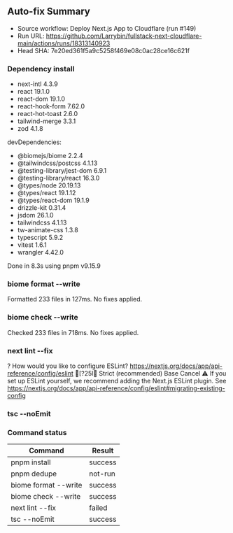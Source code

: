 ## Auto-fix Summary
- Source workflow: Deploy Next.js App to Cloudflare (run #149)
- Run URL: https://github.com/Larrybin/fullstack-next-cloudflare-main/actions/runs/18313140923
- Head SHA: 7e20ed361f5a9c5258f469e08c0ac28ce16c621f

### Dependency install
+ next-intl 4.3.9
+ react 19.1.0
+ react-dom 19.1.0
+ react-hook-form 7.62.0
+ react-hot-toast 2.6.0
+ tailwind-merge 3.3.1
+ zod 4.1.8

devDependencies:
+ @biomejs/biome 2.2.4
+ @tailwindcss/postcss 4.1.13
+ @testing-library/jest-dom 6.9.1
+ @testing-library/react 16.3.0
+ @types/node 20.19.13
+ @types/react 19.1.12
+ @types/react-dom 19.1.9
+ drizzle-kit 0.31.4
+ jsdom 26.1.0
+ tailwindcss 4.1.13
+ tw-animate-css 1.3.8
+ typescript 5.9.2
+ vitest 1.6.1
+ wrangler 4.42.0

Done in 8.3s using pnpm v9.15.9
### biome format --write
Formatted 233 files in 127ms. No fixes applied.
### biome check --write
Checked 233 files in 718ms. No fixes applied.
### next lint --fix
? How would you like to configure ESLint? https://nextjs.org/docs/app/api-reference/config/eslint
[?25l❯  Strict (recommended)
   Base
   Cancel ⚠ If you set up ESLint yourself, we recommend adding the Next.js ESLint plugin. See https://nextjs.org/docs/app/api-reference/config/eslint#migrating-existing-config
### tsc --noEmit

### Command status
| Command | Result |
| --- | --- |
| pnpm install | success |
| pnpm dedupe | not-run |
| biome format --write | success |
| biome check --write | success |
| next lint --fix | failed |
| tsc --noEmit | success |
